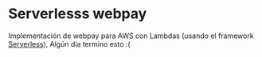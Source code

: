 # Serverlesss webpay

Implementación de webpay para AWS con Lambdas (usando el framework [Serverless](https://serverless.com/)), Algún dia termino esto :(
